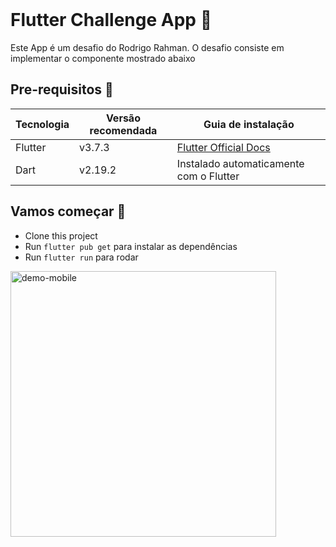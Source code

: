 <br>

# Flutter Challenge App 📱

Este App é um desafio do Rodrigo Rahman.
O desafio consiste em implementar o componente mostrado abaixo

## Pre-requisitos 📐

| Tecnologia | Versão recomendada | Guia de instalação                                                    |
| ---------- | ------------------ | --------------------------------------------------------------------- |
| Flutter    | v3.7.3             | [Flutter Official Docs](https://flutter.dev/docs/get-started/install) |
| Dart       | v2.19.2            | Instalado automaticamente com o Flutter                               |

## Vamos começar 🚀

- Clone this project
- Run `flutter pub get` para instalar as dependências
- Run `flutter run` para rodar

<img src="https://i.imgur.com/677qfIR.png" alt="demo-mobile" height="425">
